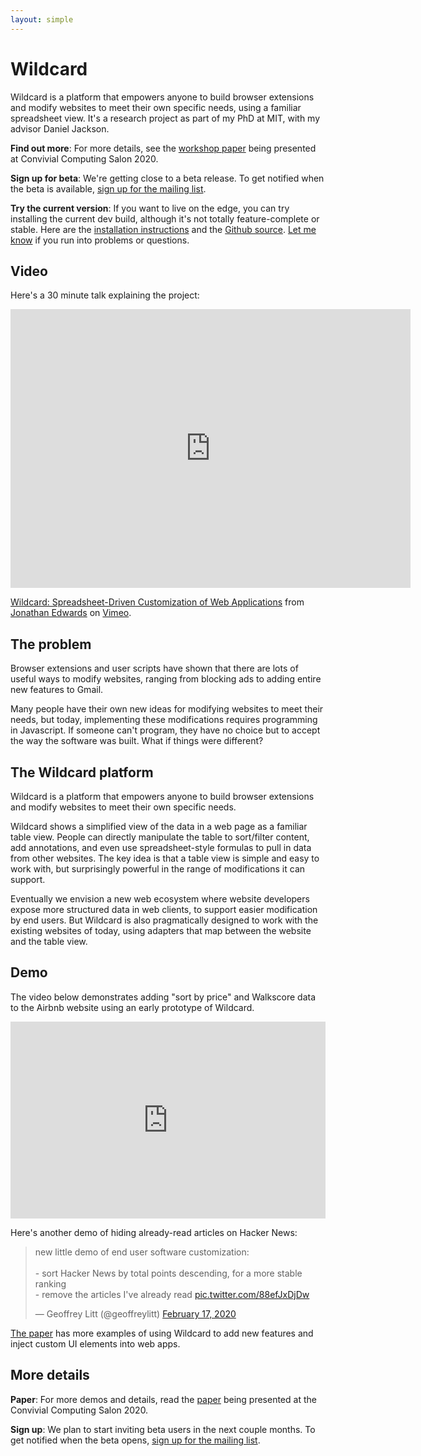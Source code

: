 ```yaml
---
layout: simple
---
```


# Wildcard

Wildcard is a platform that empowers anyone to build browser extensions and modify websites to meet their own specific needs, using a familiar spreadsheet view. It's a research project as part of my PhD at MIT, with my advisor Daniel Jackson.

**Find out more**: For more details, see the [workshop paper](/wildcard/salon2020) being presented at Convivial Computing Salon 2020.

**Sign up for beta**: We're getting close to a beta release. To get notified when the beta is available, [sign up for the mailing list](https://tinyletter.com/wildcard-extension).

**Try the current version**: If you want to live on the edge, you can try installing the current dev build, although it's not totally feature-complete or stable. Here are the [installation instructions](https://geoffreylitt.github.io/wildcard/#/quickstart) and the [Github source](https://github.com/geoffreylitt/wildcard). [Let me know](mailto:glitt@mit.edu) if you run into problems or questions.

## Video

Here's a 30 minute talk explaining the project:

<iframe src="https://player.vimeo.com/video/416346068" width="640" height="446" frameborder="0" allow="autoplay; fullscreen" allowfullscreen></iframe>
<p><a href="https://vimeo.com/416346068">Wildcard: Spreadsheet-Driven Customization of Web Applications</a> from <a href="https://vimeo.com/jonathoda">Jonathan Edwards</a> on <a href="https://vimeo.com">Vimeo</a>.</p>

## The problem
Browser extensions and user scripts have shown that there are lots of useful ways to modify websites, ranging from blocking ads to adding entire new features to Gmail.

Many people have their own new ideas for modifying websites to meet their needs, but today, implementing these modifications requires programming in Javascript. If someone can't program, they have no choice but to accept the way the software was built. What if things were different?

## The Wildcard platform
Wildcard is a platform that empowers anyone to build browser extensions and modify websites to meet their own specific needs.

Wildcard shows a simplified view of the data in a web page as a familiar table view. People can directly manipulate the table to sort/filter content, add annotations, and even use spreadsheet-style formulas to pull in data from other websites. The key idea is that a table view is simple and easy to work with, but surprisingly powerful in the range of modifications it can support.

Eventually we envision a new web ecosystem where website developers expose more structured data in web clients, to support easier modification by end users. But Wildcard is also pragmatically designed to work with the existing websites of today, using adapters that map between the website and the table view.

## Demo

The video below demonstrates adding "sort by price" and Walkscore data to the Airbnb website using an early prototype of Wildcard.

<div style="position: relative; padding-bottom: 62.5%; height: 0;"><iframe src="https://www.loom.com/embed/cab62c8172404c39bebc4c511a60a389" frameborder="0" webkitallowfullscreen mozallowfullscreen allowfullscreen style="position: absolute; top: 0; left: 0; width: 100%; height: 100%;"></iframe></div>

Here's another demo of hiding already-read articles on Hacker News:

<blockquote class="twitter-tweet"><p lang="en" dir="ltr">new little demo of end user software customization:<br><br>- sort Hacker News by total points descending, for a more stable ranking<br>- remove the articles I&#39;ve already read <a href="https://t.co/88efJxDjDw">pic.twitter.com/88efJxDjDw</a></p>&mdash; Geoffrey Litt (@geoffreylitt) <a href="https://twitter.com/geoffreylitt/status/1229251217118892032?ref_src=twsrc%5Etfw">February 17, 2020</a></blockquote> <script async src="https://platform.twitter.com/widgets.js" charset="utf-8"></script>

[The paper](https://www.geoffreylitt.com/wildcard/salon2020/#sec:demos) has more examples of using Wildcard to add new features and inject custom UI elements into web apps.

## More details

**Paper**: For more demos and details, read the [paper](/wildcard/salon2020) being presented at the Convivial Computing Salon 2020.

**Sign up**: We plan to start inviting beta users in the next couple months. To get notified when the beta opens, [sign up for the mailing list](https://docs.google.com/forms/d/e/1FAIpQLSf8nJZ5hY0ZTB0g3WmHEpvP-p8keRzWbWRltEidTK8awsfBEw/viewform?usp=sf_link).
